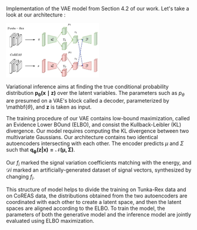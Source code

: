 Implementation of the VAE model from Section 4.2 of our work. Let's take a look at our architecture :

<img src="/model/architecture.jpg" alt="Alt text" width=50% height=50%>

Variational inference aims at finding the true conditional
probability distribution $\mathbf{p_\theta(x \mid z)}$  over the latent variables. The parameters such as $p_\theta$ are presumed on a VAE's block called a decoder, parameterized by \mathbf{$\theta$}, and $\mathbf{z}$ is taken as input.

The training procedure of our VAE contains low-bound maximization, called an Evidence Lower BOund (ELBO), and consist the Kullback-Leibler (KL) divergence. Our model requires computing the KL divergence between two multivariate Gaussians. Our architecture contains two identical autoencoders intersecting with each other. The encoder predicts $\mu$ and $\Sigma$ such that $\mathbf{q_\phi(z|x) = \mathcal{N} (\mu, \Sigma)}$. 

Our $f_i$ marked the signal variation coefficients matching with the energy, and $\mathcal{D}i$ marked an artificially-generated dataset of signal vectors, synthesized by changing $f_i$.

This structure of model helps to divide the training on Tunka-Rex data and on CoREAS data, the distributions obtained from the two autoencoders are coordinated with each other to create a latent space, and then the latent spaces are aligned according to the ELBO. To train the model, the parameters of both the generative model and the inference model are jointly evaluated using ELBO maximization. 



